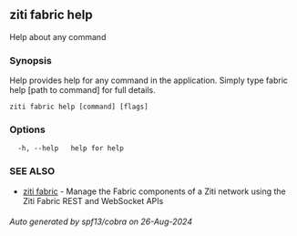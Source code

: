 ## ziti fabric help

Help about any command

### Synopsis

Help provides help for any command in the application.
Simply type fabric help [path to command] for full details.

```
ziti fabric help [command] [flags]
```

### Options

```
  -h, --help   help for help
```

### SEE ALSO

* [ziti fabric](../fabric.md)	 - Manage the Fabric components of a Ziti network using the Ziti Fabric REST and WebSocket APIs

###### Auto generated by spf13/cobra on 26-Aug-2024
